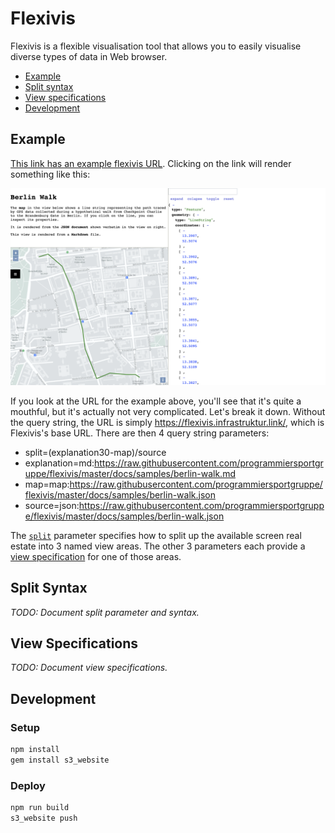 # Flexivis

Flexivis is a flexible visualisation tool that allows you to easily visualise diverse types of data in Web browser.

- [Example](#example)
- [Split syntax](#split-syntax)
- [View specifications](#view-specifications)
- [Development](#development)


## Example

[This link has an example flexivis URL](https://flexivis.infrastruktur.link?split=(explanation30-map)/source&explanation=md:https://raw.githubusercontent.com/programmiersportgruppe/flexivis/master/docs/samples/berlin-walk.md&map=map:https://raw.githubusercontent.com/programmiersportgruppe/flexivis/master/docs/samples/berlin-walk.json&source=json:https://raw.githubusercontent.com/programmiersportgruppe/flexivis/master/docs/samples/berlin-walk.json). Clicking on the link will render something like this:

![Screenshot of the "Berlin Walk" example in Fleixvis showing a splitscreen with 3 views: a Markdown document in the top-left, a map in bottom-left, and JSON document on the right.](https://raw.githubusercontent.com/programmiersportgruppe/flexivis/master/docs/samples/berlin-walk-screenshot.png)

If you look at the URL for the example above, you'll see that it's quite a mouthful, but it's actually not very complicated. Let's break it down. Without the query string, the URL is simply https://flexivis.infrastruktur.link/, which is Flexivis's base URL. There are then 4 query string parameters:
- split=(explanation30-map)/source
- explanation=md:https://raw.githubusercontent.com/programmiersportgruppe/flexivis/master/docs/samples/berlin-walk.md
- map=map:https://raw.githubusercontent.com/programmiersportgruppe/flexivis/master/docs/samples/berlin-walk.json
- source=json:https://raw.githubusercontent.com/programmiersportgruppe/flexivis/master/docs/samples/berlin-walk.json

The [`split`](#split-syntax) parameter specifies how to split up the available screen real estate into 3 named view areas. The other 3 parameters each provide a [view specification](#view-specifications) for one of those areas.


## Split Syntax

_TODO: Document split parameter and syntax._


## View Specifications

_TODO: Document view specifications._


## Development

### Setup

```bash
npm install
gem install s3_website
```

### Deploy

```bash
npm run build
s3_website push
```

